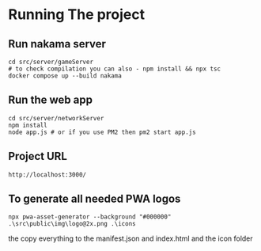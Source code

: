 # Running The project

## Run nakama server

```
cd src/server/gameServer
# to check compilation you can also - npm install && npx tsc
docker compose up --build nakama
```

## Run the web app

```
cd src/server/networkServer
npm install
node app.js # or if you use PM2 then pm2 start app.js
```

## Project URL

```
http://localhost:3000/
```

## To generate all needed PWA logos
```
npx pwa-asset-generator --background "#000000" .\src\public\img\logo@2x.png .\icons
```
the copy everything to the manifest.json and index.html and the icon folder